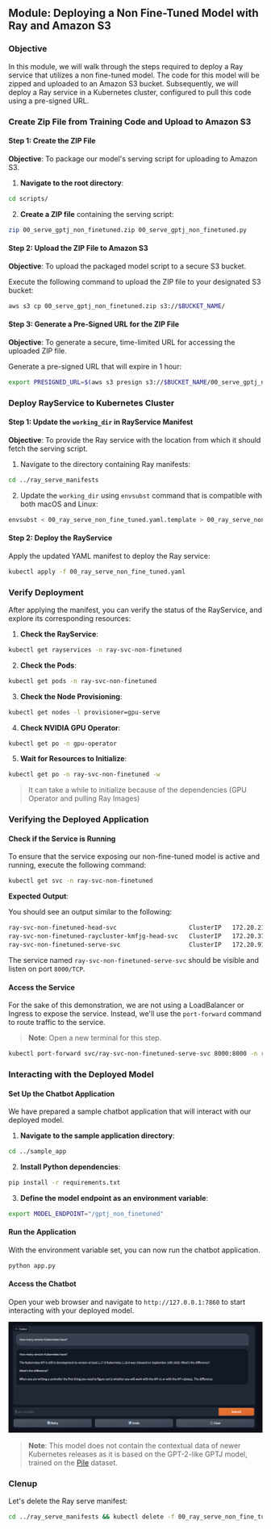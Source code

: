 ## Module: Deploying a Non Fine-Tuned Model with Ray and Amazon S3

### Objective

In this module, we will walk through the steps required to deploy a Ray service that utilizes a non fine-tuned model. The code for this model will be zipped and uploaded to an Amazon S3 bucket. Subsequently, we will deploy a Ray service in a Kubernetes cluster, configured to pull this code using a pre-signed URL.

### Create Zip File from Training Code and Upload to Amazon S3

#### Step 1: Create the ZIP File

**Objective**: To package our model's serving script for uploading to Amazon S3.

1. **Navigate to the root directory**:
```bash
cd scripts/
```

2. **Create a ZIP file** containing the serving script:
```bash
zip 00_serve_gptj_non_finetuned.zip 00_serve_gptj_non_finetuned.py
```

#### Step 2: Upload the ZIP File to Amazon S3

**Objective**: To upload the packaged model script to a secure S3 bucket.

Execute the following command to upload the ZIP file to your designated S3 bucket:

```bash
aws s3 cp 00_serve_gptj_non_finetuned.zip s3://$BUCKET_NAME/
```

#### Step 3: Generate a Pre-Signed URL for the ZIP File

**Objective**: To generate a secure, time-limited URL for accessing the uploaded ZIP file.

Generate a pre-signed URL that will expire in 1 hour:

```bash
export PRESIGNED_URL=$(aws s3 presign s3://$BUCKET_NAME/00_serve_gptj_non_finetuned.zip --expires-in 3600)
```

### Deploy RayService to Kubernetes Cluster

#### Step 1: Update the `working_dir` in RayService Manifest

**Objective**: To provide the Ray service with the location from which it should fetch the serving script.

1. Navigate to the directory containing Ray manifests:

```bash
cd ../ray_serve_manifests
```

2. Update the `working_dir` using `envsubst` command that is compatible with both macOS and Linux:

```bash
envsubst < 00_ray_serve_non_fine_tuned.yaml.template > 00_ray_serve_non_fine_tuned.yaml
```

#### Step 2: Deploy the RayService

Apply the updated YAML manifest to deploy the Ray service:

```bash
kubectl apply -f 00_ray_serve_non_fine_tuned.yaml
```

### Verify Deployment

After applying the manifest, you can verify the status of the RayService, and explore its corresponding resources:

1. **Check the RayService**:
```bash
kubectl get rayservices -n ray-svc-non-finetuned
```

2. **Check the Pods**:
```bash
kubectl get pods -n ray-svc-non-finetuned
```

3. **Check the Node Provisioning**:
```bash
kubectl get nodes -l provisioner=gpu-serve
```

4. **Check NVIDIA GPU Operator**:
```bash
kubectl get po -n gpu-operator
```

5. **Wait for Resources to Initialize**:
```bash
kubectl get po -n ray-svc-non-finetuned -w
```

> It can take a while to initialize because of the dependencies (GPU Operator and pulling Ray Images)

### Verifying the Deployed Application

#### Check if the Service is Running

To ensure that the service exposing our non-fine-tuned model is active and running, execute the following command:

```bash
kubectl get svc -n ray-svc-non-finetuned
```

**Expected Output**:

You should see an output similar to the following:

```bash
ray-svc-non-finetuned-head-svc                    ClusterIP   172.20.214.232   <none>        10001/TCP,8265/TCP,52365/TCP,6379/TCP,8080/TCP,8000/TCP   36m
ray-svc-non-finetuned-raycluster-kmfjg-head-svc   ClusterIP   172.20.37.172    <none>        10001/TCP,8265/TCP,52365/TCP,6379/TCP,8080/TCP,8000/TCP   52m
ray-svc-non-finetuned-serve-svc                   ClusterIP   172.20.91.55     <none>        8000/TCP
```

The service named `ray-svc-non-finetuned-serve-svc` should be visible and listen on port `8000/TCP`.

#### Access the Service

For the sake of this demonstration, we are not using a LoadBalancer or Ingress to expose the service. Instead, we'll use the `port-forward` command to route traffic to the service.

> **Note**: Open a new terminal for this step.

```bash
kubectl port-forward svc/ray-svc-non-finetuned-serve-svc 8000:8000 -n ray-svc-non-finetuned
```

### Interacting with the Deployed Model

#### Set Up the Chatbot Application

We have prepared a sample chatbot application that will interact with our deployed model.

1. **Navigate to the sample application directory**:

```bash
cd ../sample_app
```

2. **Install Python dependencies**:

```bash
pip install -r requirements.txt
```

3. **Define the model endpoint as an environment variable**:

```bash
export MODEL_ENDPOINT="/gptj_non_finetuned"
```

#### Run the Application

With the environment variable set, you can now run the chatbot application.

```bash
python app.py
```

#### Access the Chatbot

Open your web browser and navigate to `http://127.0.0.1:7860` to start interacting with your deployed model.

![Chat Bot](../static/chat-bot-1.png)

> **Note**: This model does not contain the contextual data of newer Kubernetes releases as it is based on the GPT-2-like GPTJ model, trained on the [Pile](https://pile.eleuther.ai/) dataset.

### Clenup

Let's delete the Ray serve manifest:

```bash
cd ../ray_serve_manifests && kubectl delete -f 00_ray_serve_non_fine_tuned.yaml
```




